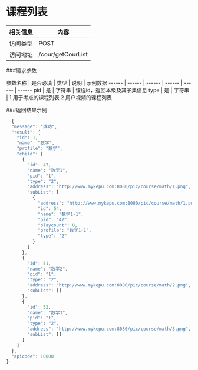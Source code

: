 
# 课程列表
 相关信息 | 内容
 ------ | ------
 访问类型 | POST
 访问地址 | /cour/getCourList

###请求参数

 参数名称 | 是否必填 | 类型 | 说明 | 示例数据
 ------ | ------ | ------ | ------ | ------ | ------
 pid | 是 | 字符串 | 课程id，返回本级及其子集信息
 type | 是 | 字符串 | 1 用于考点的课程列表 2 用户视频的课程列表

###返回结果示例

```javascript
  {
  "message": "成功",
  "result": {
    "id": 1,
    "name": "数学",
    "profile": "数学",
    "child": [
      {
        "id": 47,
        "name": "数学1",
        "pid": "1",
        "type": "2",
        "address": "http://www.mykepu.com:8080/pic/course/math/1.png",
        "subList": [
          {
            "address": "http://www.mykepu.com:8080/pic/course/math/1.png",
            "id": 54,
            "name": "数学1-1",
            "pid": "47",
            "playcount": 0,
            "profile": "数学1-1",
            "type": "2"
          }
        ]
      },
      {
        "id": 51,
        "name": "数学2",
        "pid": "1",
        "type": "2",
        "address": "http://www.mykepu.com:8080/pic/course/math/2.png",
        "subList": []
      },
      {
        "id": 52,
        "name": "数学3",
        "pid": "1",
        "type": "2",
        "address": "http://www.mykepu.com:8080/pic/course/math/3.png",
        "subList": []
      }
    ]
  },
  "apicode": 10000
}
```

